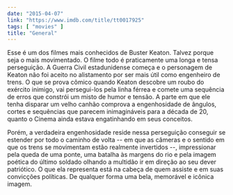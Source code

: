 ```yaml
---
date: "2015-04-07"
link: "https://www.imdb.com/title/tt0017925"
tags: [ "movies" ]
title: "General"
---
```

Esse é um dos filmes mais conhecidos de Buster Keaton. Talvez porque seja o mais movimentado. O filme todo é praticamente uma longa e tensa perseguição. A Guerra Civil estadunidense começa e o personagem de Keaton não foi aceito no alistamento por ser mais útil como engenheiro de trens. O que se prova cômico quando Keaton descobre um roubo do exército inimigo, vai persegui-los pela linha férrea e comete uma sequência de erros que constrói um misto de humor e tensão. A parte em que ele tenha disparar um velho canhão comprova a engenhosidade de ângulos, cortes e sequências que parecem inimagináveis para a década de 20, quanto o Cinema ainda estava engatinhando em seus conceitos.

Porém, a verdadeira engenhosidade reside nessa perseguição conseguir se estender por todo o caminho de volta -- em que as câmeras e o sentido em que os trens se movimentam estão realmente invertidos --, impressionar pela queda de uma ponte, uma batalha às margens do rio e pela imagem poética do último soldado olhando a multidão ir em direção ao seu dever patriótico. O que ela representa está na cabeça de quem assiste e em suas convicções políticas. De qualquer forma uma bela, memorável e icônica imagem.

